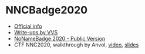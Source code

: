 # NNCBadge2020

- [Official info](https://nonamecon.org/nonamebadge-2-0/)
- [Write-ups by VVS](https://gitlab.com/coders-in-ua/nonamebadge-2020-ctf)
- [NoNameBadge 2020 - Public Version](https://gitlab.com/techmaker/nonamebadge-2020-public)
- CTF NNC2020, walkthrough by Anvol, [video](https://www.youtube.com/watch?v=THuKw9CntR0&feature=youtu.be), [slides](https://gitlab.com/coders-in-ua/nonamebadge-2020-ctf/-/raw/master/docs/CTFwalkthroughByAnVol.pdf?inline=false)
